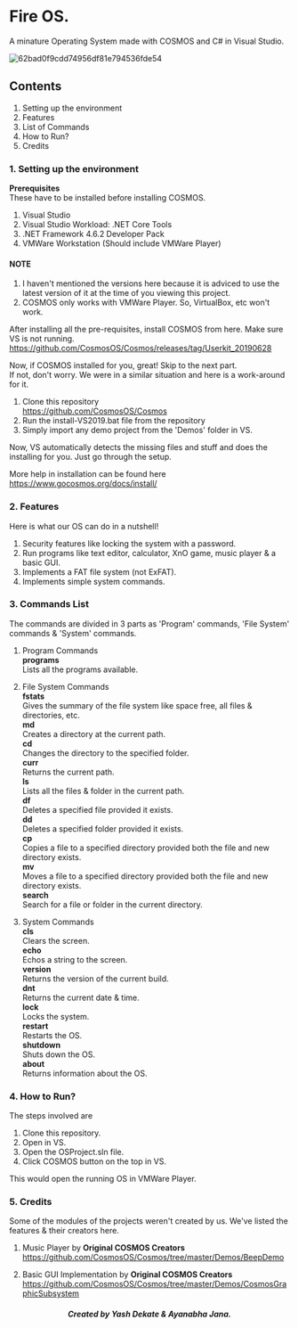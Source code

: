 # Fire OS.
A minature Operating System made with COSMOS and C# in Visual Studio.  

![62bad0f9cdd74956df81e794536fde54](https://user-images.githubusercontent.com/42903859/82881655-96dc0d00-9f5d-11ea-8d7d-63ec80f472ff.png)

## Contents

1. Setting up the environment
2. Features
3. List of Commands
4. How to Run?
5. Credits


### 1. Setting up the environment

<b>Prerequisites</b>  
These have to be installed before installing COSMOS.

1. Visual Studio
2. Visual Studio Workload: .NET Core Tools
3. .NET Framework 4.6.2 Developer Pack 
4. VMWare Workstation (Should include VMWare Player)

#### NOTE 
1. I haven't mentioned the versions here because it is adviced to use the latest version of it at the time of you viewing this project.
2. COSMOS only works with VMWare Player. So, VirtualBox, etc won't work.

After installing all the pre-requisites, install COSMOS from here. Make sure VS is not running.
https://github.com/CosmosOS/Cosmos/releases/tag/Userkit_20190628

Now, if COSMOS installed for you, great! Skip to the next part.  
If not, don't worry. We were in a similar situation and here is a work-around for it.

1. Clone this repository  
https://github.com/CosmosOS/Cosmos
2. Run the install-VS2019.bat file from the repository
3. Simply import any demo project from the 'Demos' folder in VS.

Now, VS automatically detects the missing files and stuff and does the installing for you. Just go through the setup.  

More help in installation can be found here  
https://www.gocosmos.org/docs/install/


### 2. Features

Here is what our OS can do in a nutshell!

1. Security features like locking the system with a password.
2. Run programs like text editor, calculator, XnO game, music player & a basic GUI.
3. Implements a FAT file system (not ExFAT).
4. Implements simple system commands.  


### 3. Commands List

The commands are divided in 3 parts as 'Program' commands, 'File System' commands & 'System' commands.

1. Program Commands    
<b>programs</b>  
Lists all the programs available.

2. File System Commands  
<b>fstats</b>  
Gives the summary of the file system like space free, all files & directories, etc.  
<b>md</b>  
Creates a directory at the current path.  
<b>cd</b>  
Changes the directory to the specified folder.  
<b>curr</b>  
Returns the current path.  
<b>ls</b>  
Lists all the files & folder in the current path.  
<b>df</b>  
Deletes a specified file provided it exists.  
<b>dd</b>  
Deletes a specified folder provided it exists.  
<b>cp</b>  
Copies a file to a specified directory provided both the file and new directory exists.  
<b>mv</b>  
Moves a file to a specified directory provided both the file and new directory exists.  
<b>search</b>  
Search for a file or folder in the current directory.  

3. System Commands  
<b>cls</b>  
Clears the screen.  
<b>echo</b>  
Echos a string to the screen.  
<b>version</b>  
Returns the version of the current build.  
<b>dnt</b>  
Returns the current date & time.  
<b>lock</b>  
Locks the system.  
<b>restart</b>  
Restarts the OS.  
<b>shutdown</b>  
Shuts down the OS.  
<b>about</b>  
Returns information about the OS. 


### 4. How to Run?

The steps involved are

1. Clone this repository.
2. Open in VS.
3. Open the OSProject.sln file.
4. Click COSMOS button on the top in VS.

This would open the running OS in VMWare Player.


### 5. Credits

Some of the modules of the projects weren't created by us. We've listed the features & their creators here.

1. Music Player by
<b>Original COSMOS Creators</b>  
https://github.com/CosmosOS/Cosmos/tree/master/Demos/BeepDemo  

2. Basic GUI Implementation by
<b>Original COSMOS Creators</b>  
https://github.com/CosmosOS/Cosmos/tree/master/Demos/CosmosGraphicSubsystem

##### <p align="center"> Created by Yash Dekate & Ayanabha Jana. </p>
